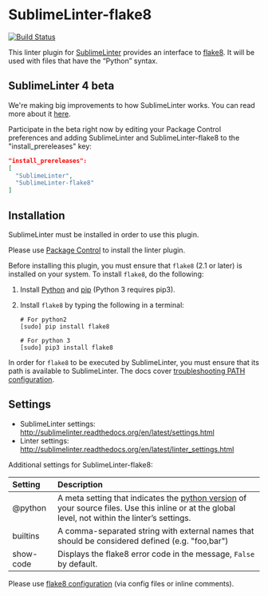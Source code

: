 SublimeLinter-flake8
=========================

[![Build Status](https://travis-ci.org/SublimeLinter/SublimeLinter-flake8.svg?branch=master)](https://travis-ci.org/SublimeLinter/SublimeLinter-flake8)

This linter plugin for [SublimeLinter](https://github.com/SublimeLinter/SublimeLinter) provides an interface to [flake8](http://flake8.readthedocs.org/en/latest/). It will be used with files that have the “Python” syntax.

## SublimeLinter 4 beta

We're making big improvements to how SublimeLinter works. You can read more about it [here](https://raw.githubusercontent.com/SublimeLinter/SublimeLinter/master/messages/4.0.0-rc.1.txt).

Participate in the beta right now by editing your Package Control preferences and adding SublimeLinter and SublimeLinter-flake8 to the "install_prereleases" key:  
```json
"install_prereleases":
[
  "SublimeLinter",
  "SublimeLinter-flake8"
]
```


## Installation

SublimeLinter must be installed in order to use this plugin. 

Please use [Package Control](https://packagecontrol.io) to install the linter plugin.

Before installing this plugin, you must ensure that `flake8` (2.1 or later) is installed on your system. To install `flake8`, do the following:

1. Install [Python](http://python.org) and [pip](http://www.pip-installer.org/en/latest/installing.html) (Python 3 requires pip3).

1. Install `flake8` by typing the following in a terminal:
   ```
   # For python2
   [sudo] pip install flake8

   # For python 3
   [sudo] pip3 install flake8
   ```


In order for `flake8` to be executed by SublimeLinter, you must ensure that its path is available to SublimeLinter. The docs cover [troubleshooting PATH configuration](http://sublimelinter.readthedocs.io/en/latest/troubleshooting.html#finding-a-linter-executable).


## Settings
- SublimeLinter settings: http://sublimelinter.readthedocs.org/en/latest/settings.html
- Linter settings: http://sublimelinter.readthedocs.org/en/latest/linter_settings.html

Additional settings for SublimeLinter-flake8:

|Setting|Description|
|:------|:----------|
|@python|A meta setting that indicates the [python version](http://sublimelinter.readthedocs.org/en/latest/meta_settings.html#python) of your source files. Use this inline or at the global level, not within the linter’s settings.|
|builtins|A comma-separated string with external names that should be considered defined (e.g. "foo,bar")|
|show-code|Displays the flake8 error code in the message, `False` by default.|

Please use [flake8 configuration](http://flake8.pycqa.org/en/latest/user/configuration.html) (via config files or inline comments).
